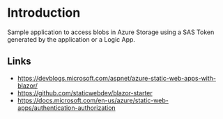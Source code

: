 # Introduction

Sample application to access blobs in Azure Storage using a SAS Token generated by the application or a Logic App.

## Links

* <https://devblogs.microsoft.com/aspnet/azure-static-web-apps-with-blazor/>
* <https://github.com/staticwebdev/blazor-starter>
* <https://docs.microsoft.com/en-us/azure/static-web-apps/authentication-authorization>
